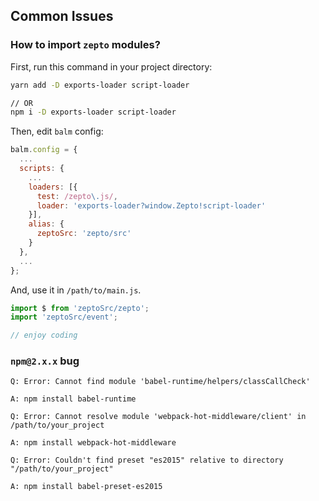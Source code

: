 ## Common Issues

### How to import `zepto` modules?

First, run this command in your project directory:

```sh
yarn add -D exports-loader script-loader

// OR
npm i -D exports-loader script-loader
```

Then, edit `balm` config:

```js
balm.config = {
  ...
  scripts: {
    ...
    loaders: [{
      test: /zepto\.js/,
      loader: 'exports-loader?window.Zepto!script-loader'
    }],
    alias: {
      zeptoSrc: 'zepto/src'
    }
  },
  ...
};
```

And, use it in `/path/to/main.js`.

```js
import $ from 'zeptoSrc/zepto';
import 'zeptoSrc/event';

// enjoy coding
```

### `npm@2.x.x` bug

```
Q: Error: Cannot find module 'babel-runtime/helpers/classCallCheck'

A: npm install babel-runtime
```

```
Q: Error: Cannot resolve module 'webpack-hot-middleware/client' in /path/to/your_project

A: npm install webpack-hot-middleware
```

```
Q: Error: Couldn't find preset "es2015" relative to directory "/path/to/your_project"

A: npm install babel-preset-es2015
```
